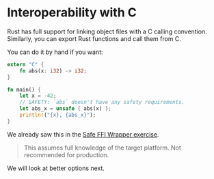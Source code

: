# Interoperability with C

Rust has full support for linking object files with a C calling convention.
Similarly, you can export Rust functions and call them from C.

You can do it by hand if you want:

```rust
extern "C" {
    fn abs(x: i32) -> i32;
}

fn main() {
    let x = -42;
    // SAFETY: `abs` doesn't have any safety requirements.
    let abs_x = unsafe { abs(x) };
    println!("{x}, {abs_x}");
}
```

We already saw this in the
[Safe FFI Wrapper exercise](../../exercises/day-3/safe-ffi-wrapper.md).

> This assumes full knowledge of the target platform. Not recommended for
> production.

We will look at better options next.
